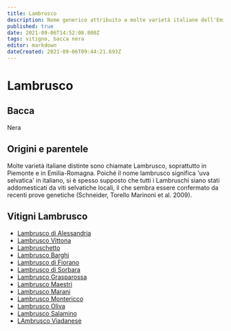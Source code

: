 ```yaml
---
title: Lambrusco
description: Nome generico attribuito a molte varietà italiane dell'Emilia e dintorni
published: true
date: 2021-09-06T14:52:08.800Z
tags: vitigno, bacca nera
editor: markdown
dateCreated: 2021-09-06T09:44:21.693Z
---
```


# Lambrusco

## Bacca
Nera

## Origini e parentele
Molte varietà italiane distinte sono chiamate  Lambrusco, soprattutto in Piemonte e in Emilia-Romagna. Poiché il nome lambrusco significa 'uva selvatica' in italiano, si è spesso supposto che tutti i Lambruschi siano stati addomesticati da viti selvatiche locali, il che sembra essere confermato da recenti prove genetiche (Schneider, Torello Marinoni et al. 2009).


## Vitigni Lambrusco
- [Lambrusco di Alessandria](/vitigni/bacca-nera/lambrusco-di-alessandria)
- [Lambrusco Vittona](vitigni/bacca-nera/lambrusco-vittona)
- [Lambruschetto](/vitigni/bacca-nera/lambruschetto)
- [Lambrusco Barghi](/vitigni/bacca-nera/lambrusco-barghi)
- [Lambrusco di Fiorano](/vitigni/bacca-nera/lambrusco-di-fiorano)
- [Lambrusco di Sorbara](/vitigni/bacca-nera/lambrusco-di-sorbara)
- [Lambrusco Grasparossa](/vitigni/bacca-nera/lambrusco-grasparossa)
- [Lambrusco Maestri](/vitigni/bacca-nera/lambrusco-maestri)
- [Lambrusco Marani](/vitigni/bacca-nera/lambrusco-marani)
- [Lambrusco Montericco](/vitigni/bacca-nera/lambrusco-montericco)
- [Lambrusco Oliva](/vitigni/bacca-nera/lambrusco-oliva)
- [Lambrusco Salamino](/vitigni/bacca-nera/lambrusco-salamino)
- [LAmbrusco Viadanese](/vitigni/bacca-nera/lambrusco-viadanese)
